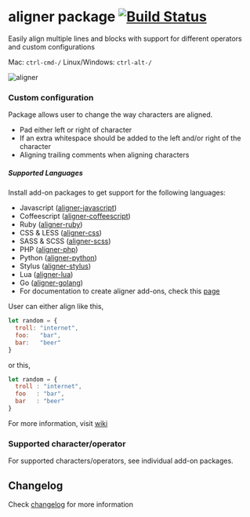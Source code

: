 # aligner package [![Build Status](https://img.shields.io/travis/adrianlee44/atom-aligner/master.svg?style=flat-square)](https://travis-ci.org/adrianlee44/atom-aligner)

Easily align multiple lines and blocks with support for different operators and custom configurations

Mac: `ctrl-cmd-/` Linux/Windows: `ctrl-alt-/`

![aligner](https://raw.github.com/adrianlee44/atom-aligner/master/demo.gif)

### Custom configuration
Package allows user to change the way characters are aligned.
- Pad either left or right of character
- If an extra whitespace should be added to the left and/or right of the character
- Aligning trailing comments when aligning characters

##### Supported Languages
Install add-on packages to get support for the following languages:
- Javascript ([aligner-javascript](https://github.com/adrianlee44/atom-aligner-javascript))
- Coffeescript ([aligner-coffeescript](https://github.com/adrianlee44/atom-aligner-coffeescript))
- Ruby ([aligner-ruby](https://github.com/adrianlee44/atom-aligner-ruby))
- CSS & LESS ([aligner-css](https://github.com/adrianlee44/atom-aligner-css))
- SASS & SCSS ([aligner-scss](https://github.com/adrianlee44/atom-aligner-scss))
- PHP ([aligner-php](https://github.com/adrianlee44/atom-aligner-php))
- Python ([aligner-python](https://github.com/adrianlee44/atom-aligner-python))
- Stylus ([aligner-stylus](https://github.com/adrianlee44/atom-aligner-stylus))
- Lua ([aligner-lua](https://github.com/adrianlee44/atom-aligner-lua))
- Go ([aligner-golang](https://github.com/timfallmk/atom-aligner-golang))
- For documentation to create aligner add-ons, check this  [page](https://github.com/adrianlee44/atom-aligner/wiki/Creating-aligner-add-ons)

User can either align like this,
```javascript
let random = {
  troll: "internet",
  foo:   "bar",
  bar:   "beer"
}
```
or this,
```javascript
let random = {
  troll : "internet",
  foo   : "bar",
  bar   : "beer"
}
```
For more information, visit [wiki](https://github.com/adrianlee44/atom-aligner/wiki/User-configurations)

### Supported character/operator
For supported characters/operators, see individual add-on packages.

## Changelog
Check [changelog](https://github.com/adrianlee44/atom-aligner/blob/master/CHANGELOG.md) for more information
